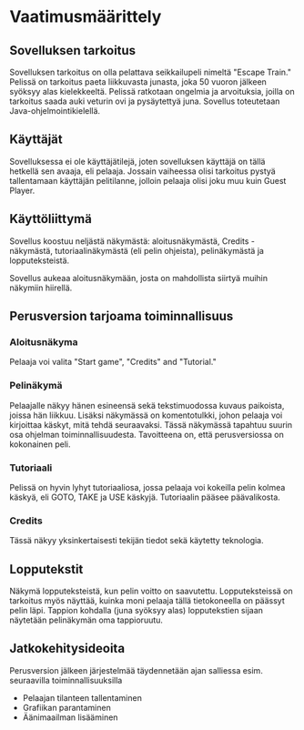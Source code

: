 # Vaatimusmäärittely

## Sovelluksen tarkoitus

Sovelluksen tarkoitus on olla pelattava seikkailupeli nimeltä "Escape Train." Pelissä on tarkoitus paeta liikkuvasta junasta, joka 50 vuoron jälkeen syöksyy alas kielekkeeltä. Pelissä ratkotaan ongelmia ja arvoituksia, joilla on tarkoitus saada auki veturin ovi ja pysäytettyä juna. Sovellus toteutetaan Java-ohjelmointikielellä. 

## Käyttäjät

Sovelluksessa ei ole käyttäjätilejä, joten sovelluksen käyttäjä on tällä hetkellä sen avaaja, eli pelaaja. Jossain vaiheessa olisi tarkoitus pystyä tallentamaan käyttäjän pelitilanne, jolloin pelaaja olisi joku muu kuin Guest Player.

## Käyttöliittymä

Sovellus koostuu neljästä näkymästä: aloitusnäkymästä, Credits -näkymästä, tutoriaalinäkymästä (eli pelin ohjeista), pelinäkymästä ja lopputeksteistä. 

Sovellus aukeaa aloitusnäkymään, josta on mahdollista siirtyä muihin näkymiin hiirellä.

## Perusversion tarjoama toiminnallisuus

### Aloitusnäkyma

Pelaaja voi valita "Start game", "Credits" and "Tutorial." 

### Pelinäkymä

Pelaajalle näkyy hänen esineensä sekä tekstimuodossa kuvaus paikoista, joissa hän liikkuu. Lisäksi näkymässä on komentotulkki, johon pelaaja voi kirjoittaa käskyt, mitä tehdä seuraavaksi. Tässä näkymässä tapahtuu suurin osa ohjelman toiminnallisuudesta. Tavoitteena on, että perusversiossa on kokonainen peli. 

### Tutoriaali

Pelissä on hyvin lyhyt tutoriaaliosa, jossa pelaaja voi kokeilla pelin kolmea käskyä, eli GOTO, TAKE ja USE käskyjä. Tutoriaalin pääsee 
päävalikosta. 

### Credits

Tässä näkyy yksinkertaisesti tekijän tiedot sekä käytetty teknologia.

## Lopputekstit

Näkymä lopputeksteistä, kun pelin voitto on saavutettu. Lopputeksteissä on tarkoitus myös näyttää, kuinka moni pelaaja tällä tietokoneella on päässyt pelin läpi. Tappion kohdalla (juna syöksyy alas) lopputekstien sijaan näytetään pelinäkymän oma tappioruutu.

## Jatkokehitysideoita

Perusversion jälkeen järjestelmää täydennetään ajan salliessa esim. seuraavilla toiminnallisuuksilla

- Pelaajan tilanteen tallentaminen
- Grafiikan parantaminen
- Äänimaailman lisääminen
